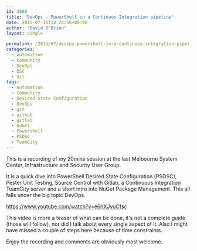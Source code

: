 ```yaml
---
id: 3088
title: 'DevOps - PowerShell in a Continuos Integration pipeline'
date: 2015-07-16T13:24:56+00:00
author: "David O'Brien"
layout: single

permalink: /2015/07/devops-powershell-in-a-continuos-integration-pipeline/
categories:
  - automation
  - Community
  - DevOps
  - DSC
  - Git
tags:
  - automation
  - Community
  - Desired State Configuration
  - DevOps
  - git
  - github
  - gitlab
  - NuGet
  - Powershell
  - PSDSC
  - TeamCity
---
```

This is a recording of my 20mins session at the last Melbourne System Center, Infrastructure and Security User Group.

It is a quick dive into PowerShell Desired State Configuration (PSDSC), Pester Unit Testing, Source Control with Gitlab, a Continuous Integration TeamCity server and a short intro into NuGet Package Management. This all falls under the big topic DevOps.

<https://www.youtube.com/watch?v=e6hXJvuCfsc>

This video is more a teaser of what can be done, it's not a complete guide (those will follow), nor did I talk about every single aspect of it. Also I might have missed a couple of steps here because of time constraints.

Enjoy the recording and comments are obviously most welcome.


